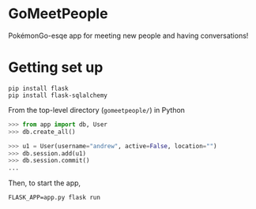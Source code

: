 # GoMeetPeople

PokémonGo-esqe app for meeting new people and having conversations!

# Getting set up

```
pip install flask
pip install flask-sqlalchemy
```

From the top-level directory (`gomeetpeople/`) in Python

```python
>>> from app import db, User
>>> db.create_all()

>>> u1 = User(username="andrew", active=False, location="")
>>> db.session.add(u1)
>>> db.session.commit()
...
```

Then, to start the app,

```
FLASK_APP=app.py flask run
```